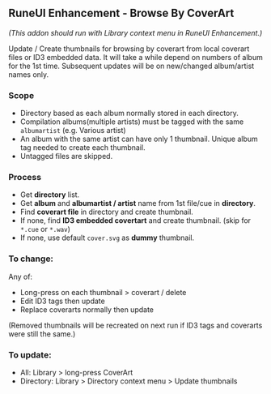 ## RuneUI Enhancement - Browse By CoverArt
*(This addon should run with Library context menu in RuneUI Enhancement.)*  

Update / Create thumbnails for browsing by coverart from local coverart files or ID3 embedded data. It will take a while depend on numbers of album for the 1st time. Subsequent updates will be on new/changed album/artist names only.

### Scope
- Directory based as each album normally stored in each directory.
- Compilation albums(multiple artists) must be tagged with the same `albumartist` (e.g. Various artist)
- An album with the same artist can have only 1 thumbnail. Unique album tag needed to create each thumbnail.
- Untagged files are skipped.

### Process
- Get **directory** list.
- Get **album** and **albumartist / artist** name from 1st file/cue in **directory**.
- Find **coverart file** in directory and create thumbnail.
- If none, find **ID3 embedded covertart** and create thumbnail. (skip for `*.cue` or `*.wav`)
- If none, use default `cover.svg` as **dummy** thumbnail.

### To change:
Any of:
- Long-press on each thumbnail > coverart / delete
- Edit ID3 tags then update
- Replace coverarts normally then update  

(Removed thumbnails will be recreated on next run if ID3 tags and coverarts were still the same.)

### To update:
- All: Library > long-press CoverArt
- Directory: Library > Directory context menu > Update thumbnails
